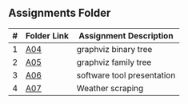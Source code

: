 ##  Assignments Folder

|   #   | Folder Link | Assignment Description |
| :---: | ----------- | ---------------------- |
|    1  |     [A04](https://github.com/jorcsan/4883-SoftwareTools-Santos/tree/main/Assignments/A01)        |    graphviz binary tree     | 
|    2  |     [A05](https://github.com/jorcsan/4883-SoftwareTools-Santos/tree/main/Assignments/A04)        |    graphviz family tree     | 
|    3  |     [A06](https://github.com/jorcsan/4883-SoftwareTools-Santos/tree/main/Assignments/A06)        |  software tool presentation   | 
|    4  |     [A07](https://github.com/jorcsan/4883-SoftwareTools-Santos/tree/main/Assignments/A07)        |    Weather scraping    | 
